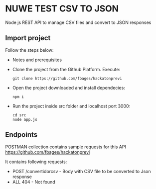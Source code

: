 
# NUWE TEST CSV TO JSON

Node js REST API to manage CSV files and convert to JSON responses

## Import project

Follow the steps below:

* Notes and prerequisites  

* Clone the project from the Github Platform. Execute:
  ```
  git clone https://github.com/fbages/hackatonprevi
  ```
* Open the project downloaded and install dependecies:
  ```
  npm i
  ```  
* Run the project inside src folder and localhost port 3000:
   ```
  cd src
  node app.js 
  ```

## Endpoints

POSTMAN collection contains sample requests for this API
https://github.com/fbages/hackatonprevi  

It contains following requests:

- POST /convertidorcsv - Body with CSV file to be converted to Json response
- ALL 404 - Not found
